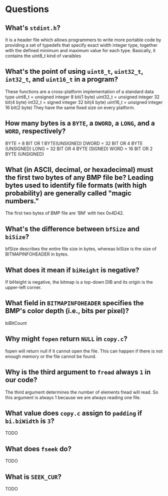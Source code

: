 # Questions

## What's `stdint.h`?

It is a header file which allows programmers to write more portable code by providing a set of typedefs that specify exact width integer type, together with the defined minimum and maximum value for each type.
Basically, it contains the uint8_t kind of varaibles

## What's the point of using `uint8_t`, `uint32_t`, `int32_t`, and `uint16_t` in a program?

These functions are a cross-platform implementation of a standard data type
uint8_t = unsigned integer 8 bit(1 byte)
uint32_t = unsigned integer 32 bit(4 byte)
int32_t = signed integer 32 bit(4 byte)
uint16_t = unsigned integer 16 bit(2 byte)
They have the same fixed size on every platform.

## How many bytes is a `BYTE`, a `DWORD`, a `LONG`, and a `WORD`, respectively?

BYTE = 8 BIT OR 1 BYTE(UNSIGNED)
DWORD = 32 BIT OR 4 BYTE (UNSIGNED)
LONG = 32 BIT OR 4 BYTE (SIGNED)
WORD = 16 BIT OR 2 BYTE (UNSIGNED)

## What (in ASCII, decimal, or hexadecimal) must the first two bytes of any BMP file be? Leading bytes used to identify file formats (with high probability) are generally called "magic numbers."

The first two bytes of BMP file are 'BM' with hex 0x4D42.

## What's the difference between `bfSize` and `biSize`?

bfSize describes the entire file size in bytes, whereas biSize is the size of BITMAPINFOHEADER in bytes.

## What does it mean if `biHeight` is negative?

If biHeight is negative, the bitmap is a top-down DIB and its origin is the upper-left corner.

## What field in `BITMAPINFOHEADER` specifies the BMP's color depth (i.e., bits per pixel)?

biBitCount

## Why might `fopen` return `NULL` in `copy.c`?

fopen will return null if it cannot open the file. This can happen if there is not enough memory or the file cannot be found.

## Why is the third argument to `fread` always `1` in our code?

The third argument determines the number of elements fread will read. So this argument is always 1 because we are always reading one file.

## What value does `copy.c` assign to `padding` if `bi.biWidth` is `3`?

TODO

## What does `fseek` do?

TODO

## What is `SEEK_CUR`?

TODO
